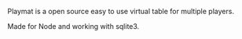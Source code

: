 Playmat is a open source easy to use virtual table for multiple players.

Made for Node and working with sqlite3.
